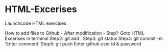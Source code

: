 # HTML-Excerises
Launchcode HTML exercises

How to add files to Github - 
After modification - 
Step1: Goto HTML-Excerises in terminal
Step2: git add .
Step3: git status
Step4: git commit -m 'Enter comment'
Step5: git push
Enter github user id & password


